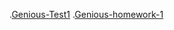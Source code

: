 .[Genious-Test1](https://arturchuniak.github.io/Genious-Test1/)
.[Genious-homework-1](https://arturchuniak.github.io/Genious-homework-1/)

